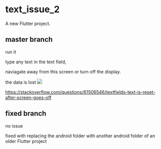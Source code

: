 # text_issue_2

A new Flutter project.

## master branch

run it

type any text in the text field, 

naviagate away from this screen or turn off the display.

the data is lost
<img src="https://i.stack.imgur.com/lhxfH.gif"/>

https://stackoverflow.com/questions/61506546/textfields-text-is-reset-after-screen-goes-off

## fixed branch
no issue

fixed with replacing the android folder with another android folder of an older Flutter project
